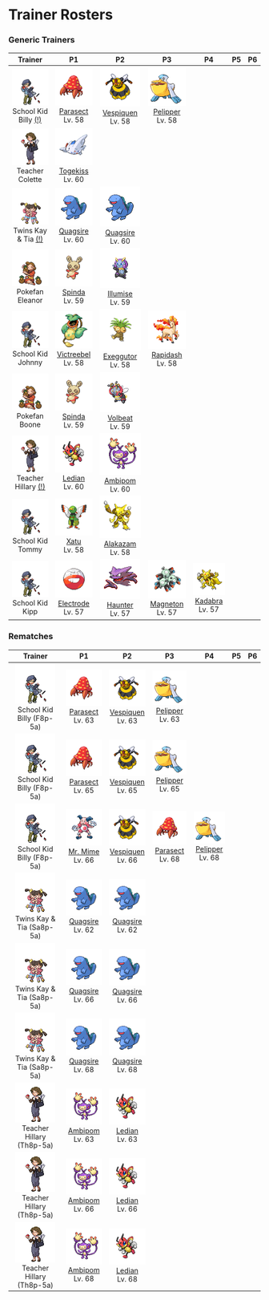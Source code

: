 # Trainer Rosters

### Generic Trainers

| Trainer | P1 | P2 | P3 | P4 | P5 | P6 |
|:-------:|:--:|:--:|:--:|:--:|:--:|:--:|
| ![School Kid Billy (!)](../../assets/trainers/school_kid.png "School Kid Billy (!)")<br>School Kid Billy [(!)](#rematches) | ![Parasect](../../assets/sprites/parasect/front.gif "Parasect")<br>[Parasect](../../pokemon/parasect.md/)<br>Lv. 58 | ![Vespiquen](../../assets/sprites/vespiquen/front.gif "Vespiquen")<br>[Vespiquen](../../pokemon/vespiquen.md/)<br>Lv. 58 | ![Pelipper](../../assets/sprites/pelipper/front.gif "Pelipper")<br>[Pelipper](../../pokemon/pelipper.md/)<br>Lv. 58 |
| ![Teacher Colette](../../assets/trainers/teacher.png "Teacher Colette")<br>Teacher Colette | ![Togekiss](../../assets/sprites/togekiss/front.gif "Togekiss")<br>[Togekiss](../../pokemon/togekiss.md/)<br>Lv. 60 |
| ![Twins Kay & Tia (!)](../../assets/trainers/twins.png "Twins Kay & Tia (!)")<br>Twins Kay & Tia [(!)](#rematches) | ![Quagsire](../../assets/sprites/quagsire/front.gif "Quagsire")<br>[Quagsire](../../pokemon/quagsire.md/)<br>Lv. 60 | ![Quagsire](../../assets/sprites/quagsire/front.gif "Quagsire")<br>[Quagsire](../../pokemon/quagsire.md/)<br>Lv. 60 |
| ![Pokefan Eleanor](../../assets/trainers/pokefan.png "Pokefan Eleanor")<br>Pokefan Eleanor | ![Spinda](../../assets/sprites/spinda/front.gif "Spinda")<br>[Spinda](../../pokemon/spinda.md/)<br>Lv. 59 | ![Illumise](../../assets/sprites/illumise/front.gif "Illumise")<br>[Illumise](../../pokemon/illumise.md/)<br>Lv. 59 |
| ![School Kid Johnny](../../assets/trainers/school_kid.png "School Kid Johnny")<br>School Kid Johnny | ![Victreebel](../../assets/sprites/victreebel/front.gif "Victreebel")<br>[Victreebel](../../pokemon/victreebel.md/)<br>Lv. 58 | ![Exeggutor](../../assets/sprites/exeggutor/front.gif "Exeggutor")<br>[Exeggutor](../../pokemon/exeggutor.md/)<br>Lv. 58 | ![Rapidash](../../assets/sprites/rapidash/front.gif "Rapidash")<br>[Rapidash](../../pokemon/rapidash.md/)<br>Lv. 58 |
| ![Pokefan Boone](../../assets/trainers/pokefan.png "Pokefan Boone")<br>Pokefan Boone | ![Spinda](../../assets/sprites/spinda/front.gif "Spinda")<br>[Spinda](../../pokemon/spinda.md/)<br>Lv. 59 | ![Volbeat](../../assets/sprites/volbeat/front.gif "Volbeat")<br>[Volbeat](../../pokemon/volbeat.md/)<br>Lv. 59 |
| ![Teacher Hillary (!)](../../assets/trainers/teacher.png "Teacher Hillary (!)")<br>Teacher Hillary [(!)](#rematches) | ![Ledian](../../assets/sprites/ledian/front.gif "Ledian")<br>[Ledian](../../pokemon/ledian.md/)<br>Lv. 60 | ![Ambipom](../../assets/sprites/ambipom/front.gif "Ambipom")<br>[Ambipom](../../pokemon/ambipom.md/)<br>Lv. 60 |
| ![School Kid Tommy](../../assets/trainers/school_kid.png "School Kid Tommy")<br>School Kid Tommy | ![Xatu](../../assets/sprites/xatu/front.gif "Xatu")<br>[Xatu](../../pokemon/xatu.md/)<br>Lv. 58 | ![Alakazam](../../assets/sprites/alakazam/front.gif "Alakazam")<br>[Alakazam](../../pokemon/alakazam.md/)<br>Lv. 58 |
| ![School Kid Kipp](../../assets/trainers/school_kid.png "School Kid Kipp")<br>School Kid Kipp | ![Electrode](../../assets/sprites/electrode/front.gif "Electrode")<br>[Electrode](../../pokemon/electrode.md/)<br>Lv. 57 | ![Haunter](../../assets/sprites/haunter/front.gif "Haunter")<br>[Haunter](../../pokemon/haunter.md/)<br>Lv. 57 | ![Magneton](../../assets/sprites/magneton/front.gif "Magneton")<br>[Magneton](../../pokemon/magneton.md/)<br>Lv. 57 | ![Kadabra](../../assets/sprites/kadabra/front.gif "Kadabra")<br>[Kadabra](../../pokemon/kadabra.md/)<br>Lv. 57 |


### Rematches

| Trainer | P1 | P2 | P3 | P4 | P5 | P6 |
|:-------:|:--:|:--:|:--:|:--:|:--:|:--:|
| ![School Kid Billy (F8p-5a)](../../assets/trainers/school_kid.png "School Kid Billy (F8p-5a)")<br>School Kid Billy (F8p-5a) | ![Parasect](../../assets/sprites/parasect/front.gif "Parasect")<br>[Parasect](../../pokemon/parasect.md/)<br>Lv. 63 | ![Vespiquen](../../assets/sprites/vespiquen/front.gif "Vespiquen")<br>[Vespiquen](../../pokemon/vespiquen.md/)<br>Lv. 63 | ![Pelipper](../../assets/sprites/pelipper/front.gif "Pelipper")<br>[Pelipper](../../pokemon/pelipper.md/)<br>Lv. 63 |
| ![School Kid Billy (F8p-5a)](../../assets/trainers/school_kid.png "School Kid Billy (F8p-5a)")<br>School Kid Billy (F8p-5a) | ![Parasect](../../assets/sprites/parasect/front.gif "Parasect")<br>[Parasect](../../pokemon/parasect.md/)<br>Lv. 65 | ![Vespiquen](../../assets/sprites/vespiquen/front.gif "Vespiquen")<br>[Vespiquen](../../pokemon/vespiquen.md/)<br>Lv. 65 | ![Pelipper](../../assets/sprites/pelipper/front.gif "Pelipper")<br>[Pelipper](../../pokemon/pelipper.md/)<br>Lv. 65 |
| ![School Kid Billy (F8p-5a)](../../assets/trainers/school_kid.png "School Kid Billy (F8p-5a)")<br>School Kid Billy (F8p-5a) | ![Mr. Mime](../../assets/sprites/mr-mime/front.gif "Mr. Mime")<br>[Mr. Mime](../../pokemon/mr-mime.md/)<br>Lv. 66 | ![Vespiquen](../../assets/sprites/vespiquen/front.gif "Vespiquen")<br>[Vespiquen](../../pokemon/vespiquen.md/)<br>Lv. 66 | ![Parasect](../../assets/sprites/parasect/front.gif "Parasect")<br>[Parasect](../../pokemon/parasect.md/)<br>Lv. 68 | ![Pelipper](../../assets/sprites/pelipper/front.gif "Pelipper")<br>[Pelipper](../../pokemon/pelipper.md/)<br>Lv. 68 |
| ![Twins Kay & Tia (Sa8p-5a)](../../assets/trainers/twins.png "Twins Kay & Tia (Sa8p-5a)")<br>Twins Kay & Tia (Sa8p-5a) | ![Quagsire](../../assets/sprites/quagsire/front.gif "Quagsire")<br>[Quagsire](../../pokemon/quagsire.md/)<br>Lv. 62 | ![Quagsire](../../assets/sprites/quagsire/front.gif "Quagsire")<br>[Quagsire](../../pokemon/quagsire.md/)<br>Lv. 62 |
| ![Twins Kay & Tia (Sa8p-5a)](../../assets/trainers/twins.png "Twins Kay & Tia (Sa8p-5a)")<br>Twins Kay & Tia (Sa8p-5a) | ![Quagsire](../../assets/sprites/quagsire/front.gif "Quagsire")<br>[Quagsire](../../pokemon/quagsire.md/)<br>Lv. 66 | ![Quagsire](../../assets/sprites/quagsire/front.gif "Quagsire")<br>[Quagsire](../../pokemon/quagsire.md/)<br>Lv. 66 |
| ![Twins Kay & Tia (Sa8p-5a)](../../assets/trainers/twins.png "Twins Kay & Tia (Sa8p-5a)")<br>Twins Kay & Tia (Sa8p-5a) | ![Quagsire](../../assets/sprites/quagsire/front.gif "Quagsire")<br>[Quagsire](../../pokemon/quagsire.md/)<br>Lv. 68 | ![Quagsire](../../assets/sprites/quagsire/front.gif "Quagsire")<br>[Quagsire](../../pokemon/quagsire.md/)<br>Lv. 68 |
| ![Teacher Hillary (Th8p-5a)](../../assets/trainers/teacher.png "Teacher Hillary (Th8p-5a)")<br>Teacher Hillary (Th8p-5a) | ![Ambipom](../../assets/sprites/ambipom/front.gif "Ambipom")<br>[Ambipom](../../pokemon/ambipom.md/)<br>Lv. 63 | ![Ledian](../../assets/sprites/ledian/front.gif "Ledian")<br>[Ledian](../../pokemon/ledian.md/)<br>Lv. 63 |
| ![Teacher Hillary (Th8p-5a)](../../assets/trainers/teacher.png "Teacher Hillary (Th8p-5a)")<br>Teacher Hillary (Th8p-5a) | ![Ambipom](../../assets/sprites/ambipom/front.gif "Ambipom")<br>[Ambipom](../../pokemon/ambipom.md/)<br>Lv. 66 | ![Ledian](../../assets/sprites/ledian/front.gif "Ledian")<br>[Ledian](../../pokemon/ledian.md/)<br>Lv. 66 |
| ![Teacher Hillary (Th8p-5a)](../../assets/trainers/teacher.png "Teacher Hillary (Th8p-5a)")<br>Teacher Hillary (Th8p-5a) | ![Ambipom](../../assets/sprites/ambipom/front.gif "Ambipom")<br>[Ambipom](../../pokemon/ambipom.md/)<br>Lv. 68 | ![Ledian](../../assets/sprites/ledian/front.gif "Ledian")<br>[Ledian](../../pokemon/ledian.md/)<br>Lv. 68 |

